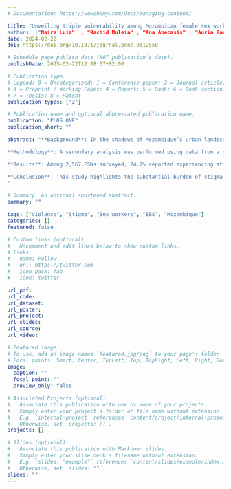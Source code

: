 ```yaml
---
# Documentation: https://wowchemy.com/docs/managing-content/

title: "Unveiling triple vulnerability among Mozambican female sex workers—Stigma, physical violence and sexual violence
authors: ["Naira Luiz"  , "Rachid Muleia" , "Ana Abecasis" , "Auria Banze" , "Denise Langa" , "Cynthia Semá Baltazar"]
date: 2024-02-22
doi: https://doi.org/10.1371/journal.pone.0312550

# Schedule page publish date (NOT publication's date).
publishDate: 2025-02-22T12:08:07+02:00

# Publication type.
# Legend: 0 = Uncategorized; 1 = Conference paper; 2 = Journal article;
# 3 = Preprint / Working Paper; 4 = Report; 5 = Book; 6 = Book section;
# 7 = Thesis; 8 = Patent
publication_types: ["2"]

# Publication name and optional abbreviated publication name.
publication: "PLOS ONE"
publication_short: ""

abstract: "**Background**: In the shadows of Mozambique’s urban landscape, an invisible struggle unfolds among its most vulnerable: Female Sex Workers (FSWSs). FSWs bear a disproportionate burden of violence as a consequence of the stigma surrounding their profession, as both stigma and violence create significant barriers to the progress of HIV elimination within this group by limiting their access to prevention and treatment services, discourages them from seeking help, while violence itself increases vulnerability to HIV. This study examines the patterns of stigma, physical and sexual violence, and HIV among FSWs <br />

**Methodology**: A secondary analysis was performed using data from a cross-sectional Bio-Behavioral Survey (BBS) conducted among FSW ≥15 and old, implemented between 2019–2020 in five urban areas. Respondent-driven sampling (RDS) was utilized to recruit participants. Aggregate weighted estimates were calculated for self-reported stigma, physical, and sexual violence. Associations between variables were assessed using chi-squared tests, and multivariate logistic regression was employed to identify factors associated with stigma, physical violence, and sexual violence. <br/>

**Results**: Among 2,567 FSWs surveyed, 24.7% reported experiencing stigma, while 52.3% and 37.9% reported physical and sexual violence, respectively, in the six months preceding the survey. The likelihood of experiencing stigma was over six times higher for FSWs who engaged with more than 7 clients (AOR = 6.1; p <0.001). Drug use was associated with a twofold increase in the odds of physical violence (AOR = 2.3; p <0.001) and a nearly threefold increase in the odds of sexual violence (AOR = 2.7; p <0.001). HIV-positive FSWs were at increased risk for both physical violence (AOR = 1.2; p = 0.006) and sexual violence (AOR = 1.2; p = 0.031). <br/>

**Conclusion**: This study highlights the substantial burden of stigma and violence among FSWs in Mozambique’s urban areas. The findings underscore the urgent need for targeted interventions to reduce stigma, prevent violence, and protect the rights of FSWs. Addressing these issues is essential for achieving the goals of HIV prevention and treatment in this vulnerable population.
"

# Summary. An optional shortened abstract.
summary: ""

tags: ["Violence", "Stigma", "Sex workers", "BBS", "Mozambique"]
categories: []
featured: false

# Custom links (optional).
#   Uncomment and edit lines below to show custom links.
# links:
# - name: Follow
#   url: https://twitter.com
#   icon_pack: fab
#   icon: twitter

url_pdf:
url_code:
url_dataset:
url_poster:
url_project:
url_slides:
url_source:
url_video:

# Featured image
# To use, add an image named `featured.jpg/png` to your page's folder. 
# Focal points: Smart, Center, TopLeft, Top, TopRight, Left, Right, BottomLeft, Bottom, BottomRight.
image:
  caption: ""
  focal_point: ""
  preview_only: false

# Associated Projects (optional).
#   Associate this publication with one or more of your projects.
#   Simply enter your project's folder or file name without extension.
#   E.g. `internal-project` references `content/project/internal-project/index.md`.
#   Otherwise, set `projects: []`.
projects: []

# Slides (optional).
#   Associate this publication with Markdown slides.
#   Simply enter your slide deck's filename without extension.
#   E.g. `slides: "example"` references `content/slides/example/index.md`.
#   Otherwise, set `slides: ""`.
slides: ""
---
```

